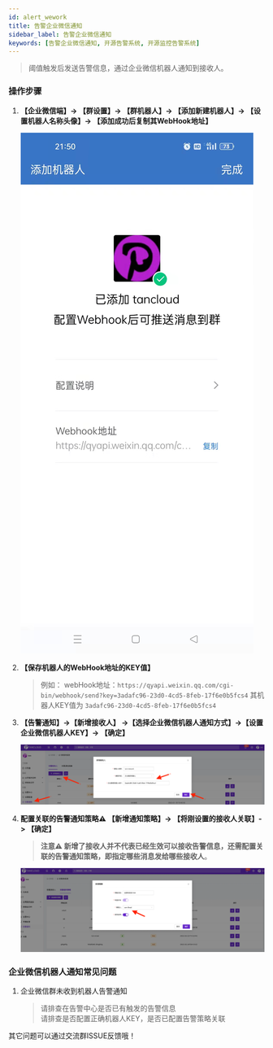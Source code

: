 ```yaml
---
id: alert_wework  
title: 告警企业微信通知      
sidebar_label: 告警企业微信通知     
keywords: [告警企业微信通知, 开源告警系统, 开源监控告警系统]
---
```


> 阈值触发后发送告警信息，通过企业微信机器人通知到接收人。

### 操作步骤

1. **【企业微信端】-> 【群设置】-> 【群机器人】-> 【添加新建机器人】-> 【设置机器人名称头像】-> 【添加成功后复制其WebHook地址】**

    ![email](/img/docs/help/alert-notice-6.jpg)

2. **【保存机器人的WebHook地址的KEY值】**

   > 例如： webHook地址：`https://qyapi.weixin.qq.com/cgi-bin/webhook/send?key=3adafc96-23d0-4cd5-8feb-17f6e0b5fcs4`
   > 其机器人KEY值为 `3adafc96-23d0-4cd5-8feb-17f6e0b5fcs4`

3. **【告警通知】->【新增接收人】 ->【选择企业微信机器人通知方式】->【设置企业微信机器人KEY】-> 【确定】**

    ![email](/img/docs/help/alert-notice-7.png)

4. **配置关联的告警通知策略⚠️ 【新增通知策略】-> 【将刚设置的接收人关联】-> 【确定】**

    > **注意⚠️ 新增了接收人并不代表已经生效可以接收告警信息，还需配置关联的告警通知策略，即指定哪些消息发给哪些接收人**。

    ![email](/img/docs/help/alert-notice-4.png)

### 企业微信机器人通知常见问题

1. 企业微信群未收到机器人告警通知

   > 请排查在告警中心是否已有触发的告警信息  
   > 请排查是否配置正确机器人KEY，是否已配置告警策略关联

其它问题可以通过交流群ISSUE反馈哦！
